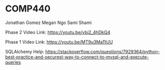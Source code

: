 # COMP440
Jonathan Gomez
Megan Ngo
Sami Shami

Phase 2 Video Link:
 https://youtu.be/vbi2_4hDkQ4 




 Phase 1 Video Link:
 https://youtu.be/MT9u3MaTtUU 

SQLAlchemy Help:
https://stackoverflow.com/questions/7929364/python-best-practice-and-securest-way-to-connect-to-mysql-and-execute-queries 